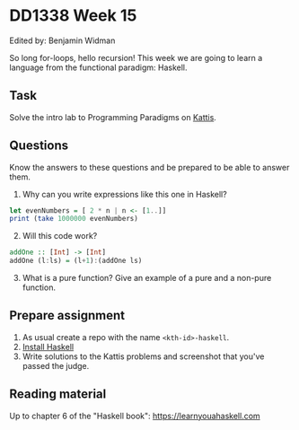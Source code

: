 # DD1338 Week 15
Edited by: Benjamin Widman

So long for-loops, hello recursion!
This week we are going to learn a language from the functional paradigm: Haskell.

## Task
Solve the intro lab to Programming Paradigms on [Kattis](https://kth.kattis.com/courses/DD1360/progp24/assignments/fymgmo/problems/kth.progp.warmup).

## Questions
Know the answers to these questions and be prepared to be able to answer them.

1. Why can you write expressions like this one in Haskell?
```haskell
let evenNumbers = [ 2 * n | n <- [1..]]
print (take 1000000 evenNumbers)
```

2. Will this code work?
```haskell
addOne :: [Int] -> [Int]
addOne (l:ls) = (l+1):(addOne ls)
```

3. What is a pure function? Give an example of a pure and a non-pure function.
 
## Prepare assignment
1. As usual create a repo with the name `<kth-id>-haskell`.
2. [Install Haskell](https://www.haskell.org/ghcup/)
3. Write solutions to the Kattis problems and screenshot that you've passed the judge.

## Reading material
Up to chapter 6 of the "Haskell book": https://learnyouahaskell.com
